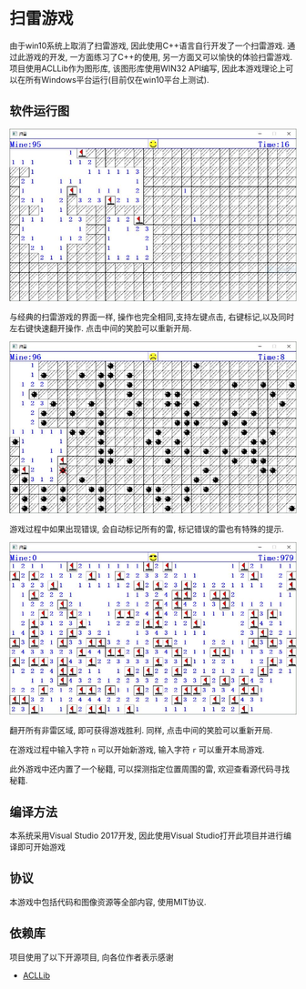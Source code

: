 扫雷游戏
==================


由于win10系统上取消了扫雷游戏, 因此使用C++语言自行开发了一个扫雷游戏. 通过此游戏的开发, 一方面练习了C++的使用, 另一方面又可以愉快的体验扫雷游戏. 项目使用ACLLib作为图形库, 该图形库使用WIN32 API编写, 因此本游戏理论上可以在所有Windows平台运行(目前仅在win10平台上测试).



软件运行图
-------------

![游戏运行过程截图1](docs/images/main.JPG)

与经典的扫雷游戏的界面一样, 操作也完全相同,支持左键点击, 右键标记,以及同时左右键快速翻开操作. 点击中间的笑脸可以重新开局. 

![游戏运行过程截图2](docs/images/dead.JPG)

游戏过程中如果出现错误, 会自动标记所有的雷, 标记错误的雷也有特殊的提示. 

![游戏运行过程截图3](docs/images/win.JPG)

翻开所有非雷区域, 即可获得游戏胜利. 同样, 点击中间的笑脸可以重新开局.


在游戏过程中输入字符 `n` 可以开始新游戏, 输入字符 `r` 可以重开本局游戏. 

此外游戏中还内置了一个秘籍, 可以探测指定位置周围的雷, 欢迎查看源代码寻找秘籍. 


编译方法
---------------
本系统采用Visual Studio 2017开发, 因此使用Visual Studio打开此项目并进行编译即可开始游戏

协议
-------------

本游戏中包括代码和图像资源等全部内容, 使用MIT协议.

依赖库
----------------

项目使用了以下开源项目, 向各位作者表示感谢
- [ACLLib](https://github.com/wengkai/ACLLib)


